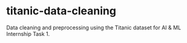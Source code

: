 # titanic-data-cleaning
Data cleaning and preprocessing using the Titanic dataset for AI &amp; ML Internship Task 1.
